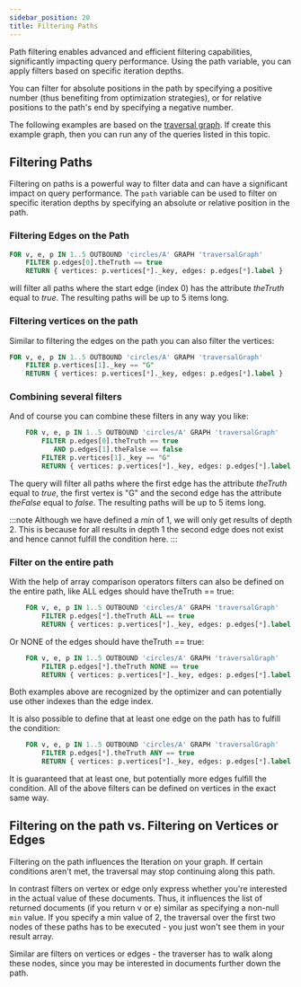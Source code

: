 ```yaml
---
sidebar_position: 20
title: Filtering Paths
---
```


Path filtering enables advanced and efficient filtering capabilities, significantly impacting query performance. Using the path variable, you can apply filters based on specific iteration depths.

You can filter for absolute positions in the path by specifying a positive number (thus benefiting from optimization strategies), or for relative positions to the path's end by specifying a negative number.

The following examples are based on the [traversal graph](../../graph-examples/example-graphs#the-traversal-graph). If create this example graph, then you can run any of the queries listed in this topic.

## Filtering Paths

Filtering on paths is a powerful way to filter data and can have a significant impact on query performance. The `path` variable can be used to filter on specific iteration depths by specifying an absolute or relative position in the path.

### Filtering Edges on the Path

```sql
FOR v, e, p IN 1..5 OUTBOUND 'circles/A' GRAPH 'traversalGraph'
    FILTER p.edges[0].theTruth == true
    RETURN { vertices: p.vertices[*]._key, edges: p.edges[*].label }
```

will filter all paths where the start edge (index 0) has the attribute _theTruth_ equal to _true_. The resulting paths will be up to 5 items long.

### Filtering vertices on the path

Similar to filtering the edges on the path you can also filter the vertices:

```sql
FOR v, e, p IN 1..5 OUTBOUND 'circles/A' GRAPH 'traversalGraph'
    FILTER p.vertices[1]._key == "G"
    RETURN { vertices: p.vertices[*]._key, edges: p.edges[*].label }
```

### Combining several filters

And of course you can combine these filters in any way you like:

```sql
    FOR v, e, p IN 1..5 OUTBOUND 'circles/A' GRAPH 'traversalGraph'
        FILTER p.edges[0].theTruth == true
           AND p.edges[1].theFalse == false
        FILTER p.vertices[1]._key == "G"
        RETURN { vertices: p.vertices[*]._key, edges: p.edges[*].label }
```

The query will filter all paths where the first edge has the attribute _theTruth_ equal to _true_, the first vertex is "G" and the second edge has the attribute _theFalse_ equal to _false_. The resulting paths will be up to 5 items long.

:::note
Although we have defined a _min_ of 1, we will only get results of depth 2. This is because for all results in depth 1 the second edge does not exist and hence cannot fulfill the condition here.
:::

### Filter on the entire path

With the help of array comparison operators filters can also be defined on the entire path, like ALL edges should have theTruth == true:

```sql
    FOR v, e, p IN 1..5 OUTBOUND 'circles/A' GRAPH 'traversalGraph'
        FILTER p.edges[*].theTruth ALL == true
        RETURN { vertices: p.vertices[*]._key, edges: p.edges[*].label }
```

Or NONE of the edges should have theTruth == true:

```sql
    FOR v, e, p IN 1..5 OUTBOUND 'circles/A' GRAPH 'traversalGraph'
        FILTER p.edges[*].theTruth NONE == true
        RETURN { vertices: p.vertices[*]._key, edges: p.edges[*].label }
```

Both examples above are recognized by the optimizer and can potentially use other indexes than the edge index.

It is also possible to define that at least one edge on the path has to fulfill the condition:

```sql
    FOR v, e, p IN 1..5 OUTBOUND 'circles/A' GRAPH 'traversalGraph'
        FILTER p.edges[*].theTruth ANY == true
        RETURN { vertices: p.vertices[*]._key, edges: p.edges[*].label }
```

It is guaranteed that at least one, but potentially more edges fulfill the condition. All of the above filters can be defined on vertices in the exact same way.

## Filtering on the path vs. Filtering on Vertices or Edges

Filtering on the path influences the Iteration on your graph. If certain conditions aren't met, the traversal may stop continuing along this path.

In contrast filters on vertex or edge only express whether you're interested in the actual value of these documents. Thus, it influences the list of returned documents (if you return v or e) similar as specifying a non-null `min` value. If you specify a min value of 2, the traversal over the first two nodes of these paths has to be executed - you just won't see them in your result array.

Similar are filters on vertices or edges - the traverser has to walk along these nodes, since you may be interested in documents further down the path.